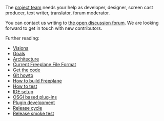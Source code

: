 The [project team](Contributors.md) needs your help as developer, designer, screen cast producer, text writer, translator, forum moderator.

You can contact us writing to [the open discussion forum](https://github.com/freeplane/freeplane/discussions). We are looking forward to get in touch with new contributors.

Further reading:

* [Visions](Visions.md)
* [Goals](Goals.md)
* [Architecture](Architecture.md)
* [Current Freeplane File Format](Current_Freeplane_File_Format.md)
* [Get the code](Get_the_code.md)
* [Git howto](Git_howto.md)
* [How to build Freeplane](How_to_build_Freeplane.md)
* [How to test](How_to_test.md)
* [IDE setup](IDE_setup.md)
* [OSGI based plug-ins](OSGI_based_plug-ins.md)
* [Plugin development](Plugin_development.md)
* [Release cycle](Release_cycle.md)
* [Release smoke test](Release_smoke_test.md)

<!-- ({Category:Community})({Category:Developer}) -->

